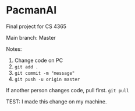 # PacmanAI
Final project for CS 4365 


Main branch: Master


Notes:

1. Change code on PC
2. `git add .`
3. `git commit -m "message"`
4. `git push -u origin master`

If another person changes code, pull first. `git pull`

TEST: I made this change on my machine.